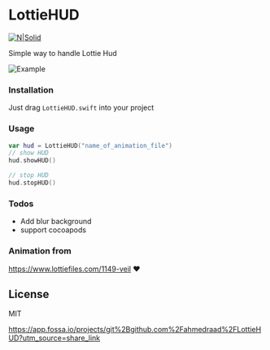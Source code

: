 # LottieHUD

 [![N|Solid](https://img.shields.io/badge/Language-Swift%204.0-orange.svg)](https://nodesource.com/products/nsolid)

Simple way to handle Lottie Hud 

![Example](https://media.giphy.com/media/3oFzlYTNo0mUYGcmg8/giphy.gif)

### Installation

Just drag `LottieHUD.swift` into your project

### Usage

```swift
var hud = LottieHUD("name_of_animation_file")
// show HUD
hud.showHUD()

// stop HUD 
hud.stopHUD()
```
### Todos

 - Add blur background
 - support cocoapods

### Animation from

https://www.lottiefiles.com/1149-veil  ❤️

License
----

MIT

https://app.fossa.io/projects/git%2Bgithub.com%2Fahmedraad%2FLottieHUD?utm_source=share_link
